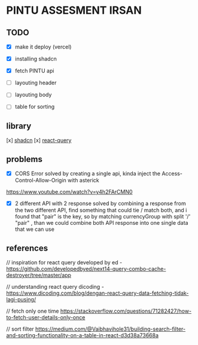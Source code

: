 # PINTU ASSESMENT IRSAN

## TODO

- [x] make it deploy (vercel)
- [x] installing shadcn
- [x] fetch PINTU api
- [ ] layouting header
- [ ] layouting body
- [ ] table for sorting


## library

[x] [shadcn](https://ui.shadcn.com/)
[x] [react-query](https://tanstack.com/query/latest)



## problems

- [x] CORS Error 
solved by creating a single api, kinda inject the Access-Control-Allow-Origin with asterick

https://www.youtube.com/watch?v=y4h2FArCMN0

- [x] 2 different API with 2 response
solved by combining a response from the two different API, find something that could tie / match both, and i found that "pair" is the key, so by matching currencyGroup with split '/' "pair" , than we could combine both API response into one single data that we can use


## references

// inspiration for react query
developed by ed - https://github.com/developedbyed/next14-query-combo-cache-destroyer/tree/master/app

// understanding react query
dicoding - https://www.dicoding.com/blog/dengan-react-query-data-fetching-tidak-lagi-pusing/

// fetch only one time
https://stackoverflow.com/questions/71282427/how-to-fetch-user-details-only-once

// sort filter 
https://medium.com/@Vaibhavihole31/building-search-filter-and-sorting-functionality-on-a-table-in-react-d3d38a73668a
